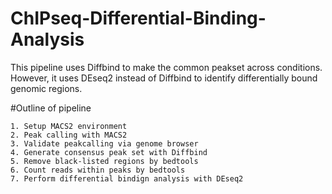 # ChIPseq-Differential-Binding-Analysis

This pipeline uses Diffbind to make the common peakset across conditions. However, it uses DEseq2 instead of Diffbind to identify differentially bound genomic regions. 

#Outline of pipeline

    1. Setup MACS2 environment
    2. Peak calling with MACS2
    3. Validate peakcalling via genome browser
    4. Generate consensus peak set with Diffbind
    5. Remove black-listed regions by bedtools
    6. Count reads within peaks by bedtools
    7. Perform differential bindign analysis with DEseq2
    
